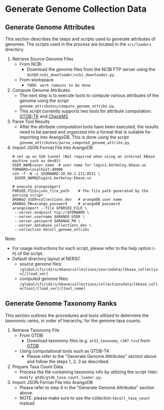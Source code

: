 # Generate Genome Collection Data

## Generate Genome Attributes

This section describes the steps and scripts used to generate attributes of genomes. 
The scripts used in the process are located in the `src/loaders` directory.

1. Retrieve Source Genome Files
   * From NCBI
      * Download the genome files from the NCBI FTP server using the script 
      `ncbi_downloader/ncbi_downloader.py`. 
   * From workspace
     * `TODO: work remains to be done`
2. Compute Genome Attributes
   * The next step is to execute tools to compute various attributes of the genome using the script 
   `genome_attributes/compute_genome_attribs.py`. 
   * This script currently supports two tools for attribute computation:
   [GTDB-TK](https://ecogenomics.github.io/GTDBTk/index.html) 
   and [CheckM2](https://github.com/chklovski/CheckM2)
3. Parse Tool Results
   * After the attribute computation tools have been executed, the results need to be parsed and organized 
   into a format that is suitable for importing into ArangoDB. This is done using the script 
   `genome_attributes/parse_computed_genome_attribs.py`. 
4. Import JSON Format File Into ArangoDB
   ```commandline
   # set up an SSH tunnel (Not required when using an internal KBase machine such as dev03) 
   USER_NAME=user_name  # user name for login1.berkeley.kbase.us
   FORWARD=localhost:48000
   ssh -f -N -L $FORWARD:10.58.1.211:8531 \
    $USER_NAME@login1.berkeley.kbase.us
   
   # execute arangoimport
   PARSED_FILE=json_file_path    # the file path generated by the parsing script
   ARANGO_USER=collections_dev   # arangoDB user name
   ARANGO_PW=arango_password     # arangoDB password
   arangoimport --file $PARSED_FILE \
    --server.endpoint tcp://$FORWARD \
    --server.username $ARANGO_USER \
    --server.password $ARANGO_PW \
    --server.database collections_dev \
    --collection kbcoll_genome_attribs
   ```


Note:
* For usage instructions for each script, please refer to the help option (-h) of the script.
* Default directory layout at NERSC
  * source genome files: `/global/cfs/cdirs/kbase/collections/sourcedata/[kbase_collection]/[load_ver]`
  * computed genome files: `/global/cfs/cdirs/kbase/collections/collectionsdata/[kbase_collection]/[load_ver]/[tool_name]`

## Generate Genome Taxonomy Ranks

This section outlines the procedures and tools utilized to determine the taxonomic ranks, in order of hierarchy, 
for the genome taxa counts.

1. Retrieve Taxonomy File
   * From GTDB
     * Download taxonomy files (e.g. `ar53_taxonomy_r207.tsv`) from [GTDB](https://data.gtdb.ecogenomic.org/)
   * Using computational tools such as GTDB-TK
     * Please refer to the "Generate Genome Attributes" section above and follow the steps 1, 2, 3 as described.
2. Prepare Taxa Count Data
   * Process the file containing taxonomy info by utilizing the script `TODO: modify gtdb/gtdb_taxa_count_loader.py`. 
3. Import JSON Format File Into ArangoDB
   * Please refer to step 4 in the "Generate Genome Attributes" section above.
   * NOTE: please make sure to use the collection `kbcoll_taxa_count` instead